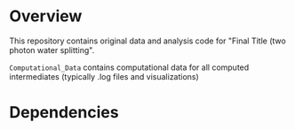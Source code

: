 # Overview

This repository contains original data and analysis code for "Final Title (two photon water splitting".

`Computational_Data` contains computational data for all computed intermediates (typically .log files and visualizations)



# Dependencies
